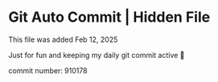 # Git Auto Commit | Hidden File

This file was added Feb 12, 2025

Just for fun and keeping my daily git commit active 🤪

commit number: 910178

